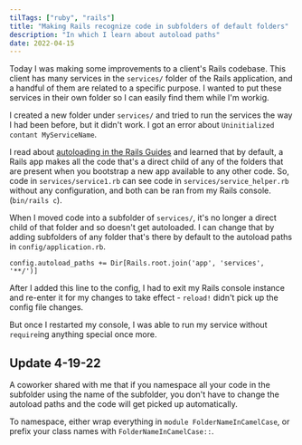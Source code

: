 ```yaml
---
tilTags: ["ruby", "rails"]
title: "Making Rails recognize code in subfolders of default folders"
description: "In which I learn about autoload paths"
date: 2022-04-15
---
```


Today I was making some improvements to a client's Rails codebase. This client has many services in the `services/` folder of the Rails application, and a handful of them are related to a specific purpose. I wanted to put these services in their own folder so I can easily find them while I'm workig. 

I created a new folder under `services/` and tried to run the services the way I had been before, but it didn't work. I got an error about `Uninitialized contant MyServiceName`.

I read about [autoloading in the Rails Guides](https://guides.rubyonrails.org/autoloading_and_reloading_constants.html) and learned that by default, a Rails app makes all the code that's a direct child of any of the folders that are present when you bootstrap a new app available to any other code. So, code in `services/service1.rb` can see code in `services/service_helper.rb` without any configuration, and both can be ran from my Rails console. (`bin/rails c`).

When I moved code into a subfolder of `services/`, it's no longer a direct child of that folder and so doesn't get autoloaded. I can change that by adding subfolders of any folder that's there by default to the autoload paths in `config/application.rb`. 

```
config.autoload_paths += Dir[Rails.root.join('app', 'services', '**/')]
```

After I added this line to the config, I had to exit my Rails console instance and re-enter it for my changes to take effect - `reload!` didn't pick up the config file changes. 

But once I restarted my console, I was able to run my service without `require`ing anything special once more.

## Update 4-19-22
A coworker shared with me that if you namespace all your code in the subfolder using the name of the subfolder, you don't have to change the autoload paths and the code will get picked up automatically.

To namespace, either wrap everything in `module FolderNameInCamelCase`, or prefix your class names with `FolderNameInCamelCase::`. 

